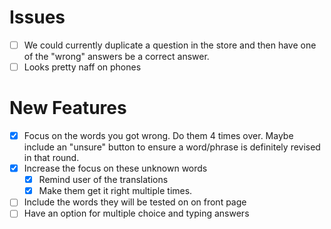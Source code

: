 # Issues

- [ ] We could currently duplicate a question in the store and then have one of the "wrong" answers be a correct answer.
- [ ] Looks pretty naff on phones

# New Features

- [x] Focus on the words you got wrong. Do them 4 times over. Maybe include an "unsure" button to ensure a word/phrase is definitely revised in that round.
- [x] Increase the focus on these unknown words 
  - [x] Remind user of the translations
  - [x] Make them get it right multiple times.
- [ ] Include the words they will be tested on on front page
- [ ] Have an option for multiple choice and typing answers

